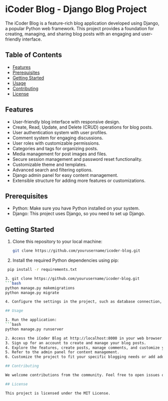 # iCoder Blog - Django Blog Project

The iCoder Blog is a feature-rich blog application developed using Django, a popular Python web framework. This project provides a foundation for creating, managing, and sharing blog posts with an engaging and user-friendly interface.

## Table of Contents

- [Features](#features)
- [Prerequisites](#prerequisites)
- [Getting Started](#getting-started)
- [Usage](#usage)
- [Contributing](#contributing)
- [License](#license)

## Features

- User-friendly blog interface with responsive design.
- Create, Read, Update, and Delete (CRUD) operations for blog posts.
- User authentication system with user profiles.
- Comment system for engaging discussions.
- User roles with customizable permissions.
- Categories and tags for organizing posts.
- Media management for post images and files.
- Secure session management and password reset functionality.
- Customizable theme and templates.
- Advanced search and filtering options.
- Django admin panel for easy content management.
- Extensible structure for adding more features or customizations.

## Prerequisites

- Python: Make sure you have Python installed on your system.
- Django: This project uses Django, so you need to set up Django.

## Getting Started

1. Clone this repository to your local machine:
   ```bash
   git clone https://github.com/yourusername/icoder-blog.git
   
2. Install the required Python dependencies using pip:
  ```bash
   pip install -r requirements.txt

3. git clone https://github.com/yourusername/icoder-blog.git
```bash
  python manage.py makemigrations
  python manage.py migrate

4. Configure the settings in the project, such as database connection, secret key, and other environment-specific variables.

## Usage

1. Run the application:
```bash
python manage.py runserver

2. Access the iCoder Blog at http://localhost:8000 in your web browser.
3. Sign up for an account to create and manage your blog posts.
4. Explore the features, create posts, manage comments, and customize your blog.
5. Refer to the admin panel for content management.
6. Customize the project to fit your specific blogging needs or add additional features.

## Contributing

We welcome contributions from the community. Feel free to open issues or pull requests if you have ideas for improvements or new features.

## License

This project is licensed under the MIT License.

